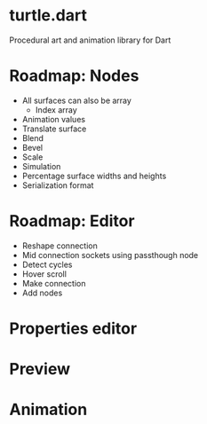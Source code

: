 # turtle.dart

Procedural art and animation library for Dart

# Roadmap: Nodes

+ All surfaces can also be array
    + Index array
+ Animation values
+ Translate surface
+ Blend
+ Bevel
+ Scale
+ Simulation
+ Percentage surface widths and heights
+ Serialization format

# Roadmap: Editor

+ Reshape connection
+ Mid connection sockets using passthough node
+ Detect cycles
+ Hover scroll
+ Make connection
+ Add nodes

# Properties editor

# Preview

# Animation